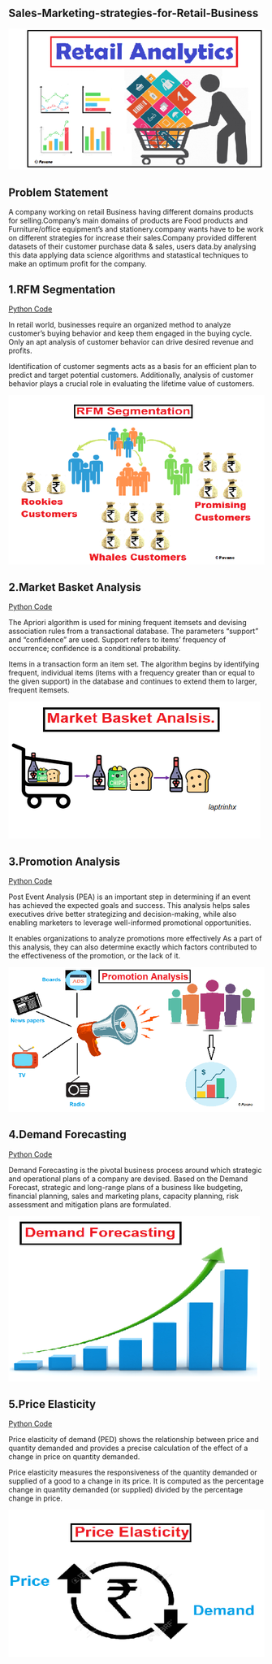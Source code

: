 ## Sales-Marketing-strategies-for-Retail-Business

![](https://github.com/pavano1760/Documents/blob/master/1.retail_project/symbol.PNG) 

## Problem Statement
A company working on retail Business having different domains products for selling.Company’s main domains of products are Food products and Furniture/office equipment’s and stationery.company wants have to be work on different strategies for increase their sales.Company provided different datasets of their customer purchase data & sales, users data.by analysing this data applying data science algorithms and statastical techniques to make an optimum profit for the company.

## 1.RFM Segmentation 
[Python Code](https://github.com/pavano1760/Sales-Marketing-strategies-for-Retail-Business/blob/master/1.RFM_Score_calculation%20for%20Customer%20Segmentation.ipynb)

In retail world, businesses require an organized method to analyze customer’s buying behavior and keep them engaged in the buying cycle. Only an apt analysis of customer behavior can drive desired revenue and profits.

Identification of customer segments acts as a basis for an efficient plan to predict and target potential customers. Additionally, analysis of customer behavior plays a crucial role in evaluating the lifetime value of customers.

![](https://github.com/pavano1760/Documents/blob/master/1.retail_project/1.rfm.png) 


## 2.Market Basket Analysis 

[Python Code](https://github.com/pavano1760/Sales-Marketing-strategies-for-Retail-Business/blob/master/2.Market%20Basket%20Analysis.ipynb)

The Apriori algorithm is used for mining frequent itemsets and devising association rules from a transactional database. The parameters “support” and “confidence” are used. Support refers to items’ frequency of occurrence; confidence is a conditional probability.

Items in a transaction form an item set. The algorithm begins by identifying frequent, individual items (items with a frequency greater than or equal to the given support) in the database and continues to extend them to larger, frequent itemsets.

![](https://github.com/pavano1760/Documents/blob/master/1.retail_project/2.market.png) 

## 3.Promotion Analysis  
[Python Code](https://github.com/pavano1760/Sales-Marketing-strategies-for-Retail-Business/blob/master/3.promotion_analysis.ipynb)

Post Event Analysis (PEA) is an important step in determining if an event has achieved the expected goals and success. This analysis helps sales executives drive better strategizing and decision-making, while also enabling marketers to leverage well-informed promotional opportunities.

It enables organizations to analyze promotions more effectively
As a part of this analysis, they can also determine exactly which factors contributed to the effectiveness of the promotion, or the lack of it.

![](https://github.com/pavano1760/Documents/blob/master/1.retail_project/3.promotion.png) 

## 4.Demand Forecasting  
[Python Code](https://github.com/pavano1760/Sales-Marketing-strategies-for-Retail-Business/blob/master/4.Demand_forecasting.ipynb)

Demand Forecasting is the pivotal business process around which strategic and operational plans of a company are devised. Based on the Demand Forecast, strategic and long-range plans of a business like budgeting, financial planning, sales and marketing plans, capacity planning, risk assessment and mitigation plans are formulated.

![](https://github.com/pavano1760/Documents/blob/master/1.retail_project/4.demand.png) 

## 5.Price Elasticity  
[Python Code](https://github.com/pavano1760/Sales-Marketing-strategies-for-Retail-Business/blob/master/5.Price%20Elasticity.ipynb)

Price elasticity of demand (PED) shows the relationship between price and quantity demanded and provides a precise calculation of the effect of a change in price on quantity demanded.

Price elasticity measures the responsiveness of the quantity demanded or supplied of a good to a change in its price. It is computed as the percentage change in quantity demanded (or supplied) divided by the percentage change in price.

![](https://github.com/pavano1760/Documents/blob/master/1.retail_project/5.priceelasticity.png) 


